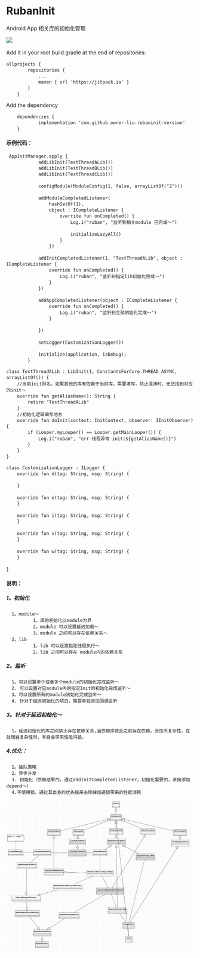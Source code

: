 # RubanInit
Android App 相关库的初始化管理

[![](https://jitpack.io/v/owner-liu/rubaninit.svg)](https://jitpack.io/#owner-liu/rubaninit)

Add it in your root build.gradle at the end of repositories:
```
allprojects {
		repositories {
			...
			maven { url 'https://jitpack.io' }
		}
	}
```

Add the dependency
```
	dependencies {
	        implementation 'com.github.owner-liu:rubaninit:version'
	}
```

#### 示例代码：
```
 AppInitManager.apply {
            addLibInit(TestThreadALib())
            addLibInit(TestThreadBLib())
            addLibInit(TestThreadCLib())

            configModule(ModuleConfig(1, false, arrayListOf("2")))

            addModuleCompletedListener(
                hashSetOf(1),
                object : ICompleteListener {
                    override fun onCompleted() {
                        Log.i("ruban", "监听到相关module 已完成～")

                        initializeLazyAll()
                    }
                })

            addInitCompletedListener(1, "TestThreadALib", object : ICompleteListener {
                override fun onCompleted() {
                    Log.i("ruban", "监听到指定lib初始化完成～")
                }
            })

            addAppCompletedListener(object : ICompleteListener {
                override fun onCompleted() {
                    Log.i("ruban", "监听到全部初始化完成～")
                }

            })

            setLogger(CustomizationLogger())

            initialize(application, isDebug);
        }
```
```
class TestThreadALib : LibInit(1, ConstantsForCore.THREAD_ASYNC, arrayListOf()) {
    //当前init别名，如果其他的库有依赖于当前库，需要填写，防止混淆时，无法找到对应的init～
    override fun getAliasName(): String {
        return "TestThreadALib"
    }
    //初始化逻辑编写地方
    override fun doInit(context: InitContext, observer: IInitObserver) {
        if (Looper.myLooper() == Looper.getMainLooper()) {
            Log.i("ruban", "err-线程异常-init:${getAliasName()}")
        }
    }
}
```
```
class CustomizationLogger : ILogger {
    override fun d(tag: String, msg: String) {

    }

    override fun e(tag: String, msg: String) {
    }

    override fun i(tag: String, msg: String) {
    }

    override fun v(tag: String, msg: String) {
    }

    override fun w(tag: String, msg: String) {
    }

}
```

#### 说明：
##### 1。初始化
      1。module～
              1。库的初始化以module为界
              2。module 可以设置延迟加载～
              3。module 之间可以存在依赖关系～
      2。lib
              1。lib 可以设置指定线程执行～
              2。lib 之间可以存在 module内的依赖关系

 ##### 2。监听
      1。可以设置单个或者多个module的初始化完成监听～
      2. 可以设置对应module内的指定Init的初始化完成监听～
      3。可以设置所有的module初始化完成监听～
      4. 针对于延迟初始化的项目，需要单独添加回调监听

 ##### 3。针对于延迟初始化～
      1。延迟初始化的库之间禁止存在依赖关系,当依赖库彼此之前存在依赖，会加大复杂性，在处理器复杂性时，本身会带来性能问题。

 ##### 4.优化：
      1。插队策略
      2。异步并发
      3. 初始化（依赖结果的，通过addInitCompletedListener，初始化需要的，直接添加depend～）
      4.不使用锁，通过其自身的优先级来去除掉加速锁带来的性能消耗

![](https://github.com/owner-liu/pic/blob/master/ruban_uml.jpg)
